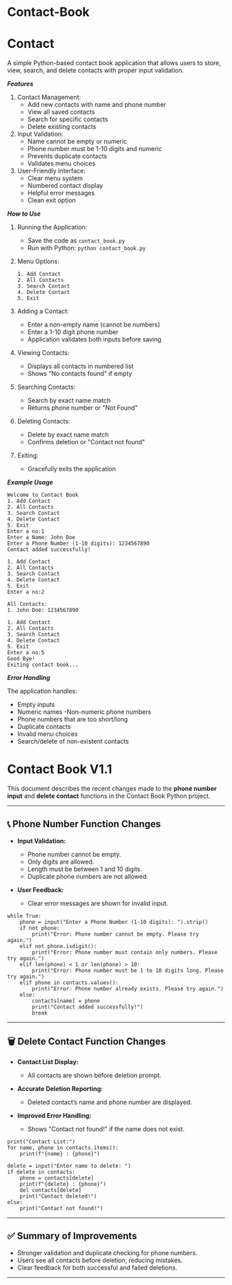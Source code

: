 # Contact-Book

# Contact
A simple Python-based contact book application that allows users to store, view, search, and delete contacts with proper input validation.

***Features***

  1. Contact Management:
      - Add new contacts with name and phone number
      - View all saved contacts
      - Search for specific contacts
      - Delete existing contacts
  2. Input Validation:
      - Name cannot be empty or numeric
      - Phone number must be 1-10 digits and numeric
      - Prevents duplicate contacts
      - Validates menu choices
  3. User-Friendly Interface:
      - Clear menu system
      - Numbered contact display
      - Helpful error messages
      - Clean exit option

***How to Use***

  1. Running the Application:
      - Save the code as ```contact_book.py```
      - Run with Python: ```python contact_book.py```

  2. Menu Options:
     
      ```
      1. Add Contact
      2. All Contacts
      3. Search Contact
      4. Delete Contact
      5. Exit
      ```
  3. Adding a Contact:
      - Enter a non-empty name (cannot be numbers)
      - Enter a 1-10 digit phone number
      - Application validates both inputs before saving

  4. Viewing Contacts:
      - Displays all contacts in numbered list
      - Shows "No contacts found" if empty
  5. Searching Contacts:
      - Search by exact name match
      - Returns phone number or "Not Found"

  6. Deleting Contacts:
      - Delete by exact name match
      - Confirms deletion or "Contact not found"

  7. Exiting:
      - Gracefully exits the application

***Example Usage***
```
Welcome to Contact Book
1. Add Contact
2. All Contacts
3. Search Contact
4. Delete Contact
5. Exit
Enter a no:1
Enter a Name: John Doe
Enter a Phone Number (1-10 digits): 1234567890
Contact added successfully!

1. Add Contact
2. All Contacts
3. Search Contact
4. Delete Contact
5. Exit
Enter a no:2

All Contacts:
1. John Doe: 1234567890

1. Add Contact
2. All Contacts
3. Search Contact
4. Delete Contact
5. Exit
Enter a no:5
Good Bye!
Exiting contact book...
```
***Error Handling***

The application handles:

  - Empty inputs
  - Numeric names
  -Non-numeric phone numbers
  - Phone numbers that are too short/long
  - Duplicate contacts
  - Invalid menu choices
  - Search/delete of non-existent contacts


# Contact Book V1.1

This document describes the recent changes made to the **phone number input** and **delete contact** functions in the Contact Book Python project.

---

## 📞 Phone Number Function Changes

- **Input Validation:**  
  - Phone number cannot be empty.
  - Only digits are allowed.
  - Length must be between 1 and 10 digits.
  - Duplicate phone numbers are not allowed.

- **User Feedback:**  
  - Clear error messages are shown for invalid input.

```
while True:
    phone = input("Enter a Phone Number (1-10 digits): ").strip()
    if not phone:
        print("Error: Phone number cannot be empty. Please try again.")
    elif not phone.isdigit():
        print("Error: Phone number must contain only numbers. Please try again.")
    elif len(phone) < 1 or len(phone) > 10:
        print("Error: Phone number must be 1 to 10 digits long. Please try again.")
    elif phone in contacts.values():
        print("Error: Phone number already exists. Please try again.")
    else:
        contacts[name] = phone
        print("Contact added successfully!")
        break

```

---

## 🗑️ Delete Contact Function Changes

- **Contact List Display:**  
  - All contacts are shown before deletion prompt.

- **Accurate Deletion Reporting:**  
  - Deleted contact’s name and phone number are displayed.

- **Improved Error Handling:**  
  - Shows "Contact not found!" if the name does not exist.

```
print("Contact List:")
for name, phone in contacts.items():
    print(f"{name} : {phone}")

delete = input("Enter name to delete: ")
if delete in contacts:
    phone = contacts[delete]
    print(f"{delete} : {phone}")
    del contacts[delete]
    print("Contact deleted!")
else:
    print("Contact not found!")

```

---

## ✅ Summary of Improvements

- Stronger validation and duplicate checking for phone numbers.
- Users see all contacts before deletion, reducing mistakes.
- Clear feedback for both successful and failed deletions.

---

